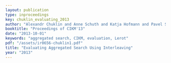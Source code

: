 ```yaml
---
layout: publication
type: inproceedings
key: chuklin_evaluating_2013
author: "Alexandr Chuklin and Anne Schuth and Katja Hofmann and Pavel Serdyukov and Maarten de Rijke"
booktitle: "Proceedings of CIKM'13"
date: "2013-10-01"
keywords: "aggregated search, CIKM, evaluation, Lerot"
pdf: "/assets/ir0656-chuklin1.pdf"
title: "Evaluating Aggregated Search Using Interleaving"
year: "2013"
---
```

